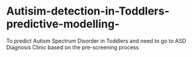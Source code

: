 # Autisim-detection-in-Toddlers-predictive-modelling-
To predict Autism Spectrum Disorder in Toddlers and need to go to ASD Diagnosis Clinic based on the pre-screening process
